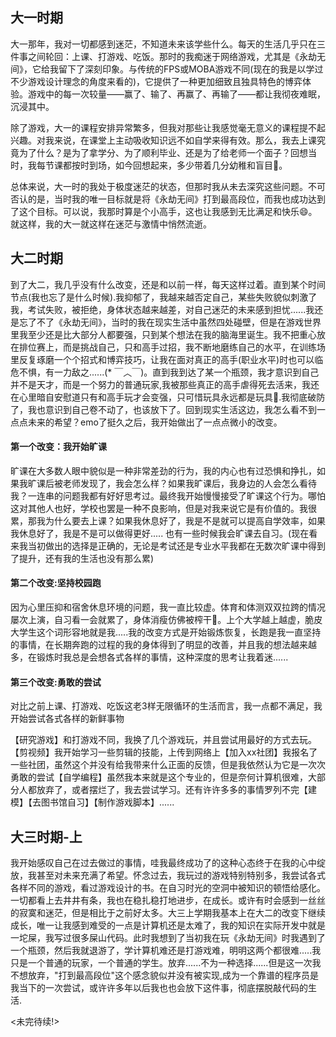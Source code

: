 ## 大一时期

​	大一那年，我对一切都感到迷茫，不知道未来该学些什么。每天的生活几乎只在三件事之间轮回：上课、打游戏、吃饭。那时的我痴迷于网络游戏，尤其是《永劫无间》，它给我留下了深刻印象。与传统的FPS或MOBA游戏不同(现在的我是以学过不少游戏设计理念的角度来看的)，它提供了一种更加细致且独具特色的博弈体验。游戏中的每一次较量——赢了、输了、再赢了、再输了——都让我彻夜难眠，沉浸其中。

​	除了游戏，大一的课程安排异常繁多，但我对那些让我感觉毫无意义的课程提不起兴趣。对我来说，在课堂上主动吸收知识远不如自学来得有效。那么，我去上课究竟为了什么？是为了拿学分、为了顺利毕业、还是为了给老师一个面子？回想当时，我每节课都按时到场，如今回想起来，多少带着几分幼稚和盲目🫠。

​	总体来说，大一时的我处于极度迷茫的状态，但那时我从未去深究这些问题。不可否认的是，当时我的唯一目标就是将《永劫无间》打到最高段位，而我也成功达到了这个目标。可以说，我那时算是个小高手，这也让我感到无比满足和快乐😄。就这样，我的大一就这样在迷茫与激情中悄然流逝。

## 大二时期

​	到了大二，我几乎没有什么改变，还是和以前一样，每天这样过着。直到某个时间节点(我也忘了是什么时候).我抑郁了，我越来越否定自己，某些失败貌似刺激了我，考试失败，被拒绝，身体状态越来越差，对自己迷茫的未来感到担忧......我还是忘了不了《永劫无间》，当时的我在现实生活中虽然四处碰壁，但是在游戏世界里我至少还是比大部分人都要强，只到某个想法在我的脑海里诞生。我不把重心放在排位赛上，而是挑战自己，只和高手过招，我不断地磨练自己的水平，在训练场里反复琢磨一个个招式和博弈技巧，让我在面对真正的高手(职业水平)时也可以临危不惧，有一力敌之......(* ￣︿￣)。直到我到达了某一个瓶颈，我才意识到自己并不是天才，而是一个努力的普通玩家,我被那些真正的高手虐得死去活来，我还在心里暗自安慰道只有和高手玩才会变强，只可惜玩具永远都是玩具🥲.我彻底破防了，我也意识到自己卷不动了，也该放下了。回到现实生活这边，我怎么看不到一点点未来的希望？emo了挺久之后，我开始做出了一点点微小的改变。

#### 第一个改变：我开始旷课

​	旷课在大多数人眼中貌似是一种非常差劲的行为，我的内心也有过恐惧和挣扎，如果我旷课后被老师发现了，我会怎么样？如果我旷课后，我身边的人会怎么看待我？一连串的问题我都有好好思考过。最终我开始慢慢接受了旷课这个行为。哪怕这对其他人也好，学校也罢是一种不良影响，但是对我来说它是有价值的。我很累，那我为什么要去上课？如果我休息好了，我是不是就可以提高自学效率，如果我休息好了，我是不是可以做得更好.....
也有一些时候我会旷课去自习。(现在看来我当初做出的选择是正确的，无论是考试还是专业水平我都在无数次旷课中得到了提升，还有我的生活也没有那么累)

#### 第二个改变:坚持校园跑

​	因为心里压抑和宿舍休息环境的问题，我一直比较虚。体育和体测双双拉跨的情况屡次上演，自习看一会就累了，身体消瘦仿佛被榨干🥲。上个大学越上越虚，脆皮大学生这个词形容地就是我.....我的改变方式是开始锻炼恢复，长跑是我一直坚持的事情，在长期奔跑的过程的我的身体得到了明显的改善，并且我的想法越来越多，在锻炼时我总是会想各式各样的事情，这种深度的思考让我着迷......

#### 第三个改变:勇敢的尝试

​	对比之前上课、打游戏、吃饭这老3样无限循环的生活而言，我一点都不满足，我开始尝试各式各样的新鲜事物

​	【研究游戏】和打游戏不同，我换了几个游戏玩，并且尝试用最好的方式去玩。【剪视频】我开始学习一些剪辑的技能，上传到网络上【加入xx社团】我报名了一些社团，虽然这个并没有给我带来什么正面的反馈，但是我依然认为它是一次次勇敢的尝试【自学编程】虽然我本来就是这个专业的，但是奈何计算机很难，大部分人都放弃了，或者摆烂了，我去尝试学习。还有许许多多的事情罗列不完【建模】【去图书馆自习】【制作游戏脚本】......

## 大三时期-上

​	我开始感叹自己在过去做过的事情，哇我最终成功了的这种心态终于在我的心中绽放，我甚至对未来充满了希望。怀念过去，我玩过的游戏特别特别多，我尝试各式各样不同的游戏，看过游戏设计的书。在自习时光的空洞中被知识的顿悟给感化。一切都看上去井井有条，我也在稳扎稳打地进步，在成长。或许有时会感到一丝丝的寂寞和迷茫，但是相比于之前好太多。大三上学期我基本上在大二的改变下继续成长，唯一让我感到难受的一点是计算机还是太难了，我的知识在实际开发中就是一坨屎，我写过很多屎山代码。此时我想到了当初我在玩《永劫无间》时我遇到了一个瓶颈，然后我就退游了，学计算机难还是打游戏难，明明这两个都很难.....我只是一个普通的玩家，一个普通的学生。放弃......不为一种选择......但是这一次我不想放弃，"打到最高段位"这个感念貌似并没有被实现,成为一个靠谱的程序员是我当下的一次尝试，或许许多年以后我也也会放下这件事，彻底摆脱敲代码的生活.

<未完待续!>